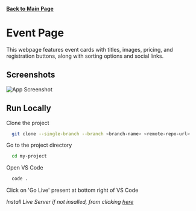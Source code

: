
[**Back to Main Page**](https://github.com/xanderbilla/LEPSUS-Dev)
# Event Page

This webpage features event cards with titles, images, pricing, and registration buttons, along with sorting options and social links.



## Screenshots

![App Screenshot](https://xanderbilla.s3.ap-south-1.amazonaws.com/LEPSUS/Event+Page+(UI+Only).png)


## Run Locally

Clone the project

```bash
  git clone --single-branch --branch <branch-name> <remote-repo-url>
```

Go to the project directory

```bash
  cd my-project
```

Open VS Code

```bash
  code .
```
Click on 'Go Live' present at bottom right of VS Code


*Install Live Server if not insalled, from clicking [here](https://marketplace.visualstudio.com/items?itemName=ritwickdey.LiveServer)*

